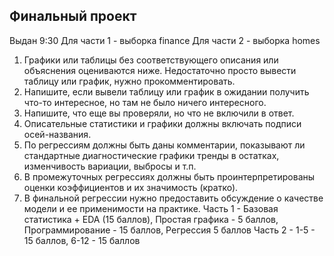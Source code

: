 ## Финальный проект
Выдан 9:30
Для части 1 - выборка finanсe
Для части 2 - выборка homes
 
1. Графики или таблицы без соответствующего описания или объяснения оцениваются ниже. Недостаточно просто вывести таблицу или график, нужно прокомментировать.
2. Напишите, если вывели таблицу или график в ожидании получить что-то интересное, но там не было ничего интересного. 
3. Напишите, что еще вы проверяли, но что не включили в ответ.
4. Описательные статистики и графики должны включать подписи осей-названия. 
5. По регрессиям должны быть даны комментарии, показывают ли стандартные диагностические графики тренды в остатках, изменчивость вариации, выбросы и т.п. 
6. В промежуточных регрессиях должны быть проинтерпретированы оценки коэффициентов и их значимость (кратко).
7. В финальной регрессии нужно предоставить обсуждение о качестве модели и ее применимости на практике.
Часть 1 - Базовая статистика + EDA (15 баллов), Простая графика - 5 баллов, Программирование - 15 баллов, Регрессия 5 баллов
Часть 2 - 1-5 - 15 баллов, 6-12 - 15 баллов